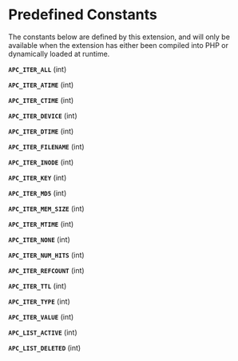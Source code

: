 Predefined Constants
====================

The constants below are defined by this extension, and will only be
available when the extension has either been compiled into PHP or
dynamically loaded at runtime.

**`APC_ITER_ALL`** (<span class="type">int</span>)  
<span class="simpara"> </span>

**`APC_ITER_ATIME`** (<span class="type">int</span>)  
<span class="simpara"> </span>

**`APC_ITER_CTIME`** (<span class="type">int</span>)  
<span class="simpara"> </span>

**`APC_ITER_DEVICE`** (<span class="type">int</span>)  
<span class="simpara"> </span>

**`APC_ITER_DTIME`** (<span class="type">int</span>)  
<span class="simpara"> </span>

**`APC_ITER_FILENAME`** (<span class="type">int</span>)  
<span class="simpara"> </span>

**`APC_ITER_INODE`** (<span class="type">int</span>)  
<span class="simpara"> </span>

**`APC_ITER_KEY`** (<span class="type">int</span>)  
<span class="simpara"> </span>

**`APC_ITER_MD5`** (<span class="type">int</span>)  
<span class="simpara"> </span>

**`APC_ITER_MEM_SIZE`** (<span class="type">int</span>)  
<span class="simpara"> </span>

**`APC_ITER_MTIME`** (<span class="type">int</span>)  
<span class="simpara"> </span>

**`APC_ITER_NONE`** (<span class="type">int</span>)  
<span class="simpara"> </span>

**`APC_ITER_NUM_HITS`** (<span class="type">int</span>)  
<span class="simpara"> </span>

**`APC_ITER_REFCOUNT`** (<span class="type">int</span>)  
<span class="simpara"> </span>

**`APC_ITER_TTL`** (<span class="type">int</span>)  
<span class="simpara"> </span>

**`APC_ITER_TYPE`** (<span class="type">int</span>)  
<span class="simpara"> </span>

**`APC_ITER_VALUE`** (<span class="type">int</span>)  
<span class="simpara"> </span>

**`APC_LIST_ACTIVE`** (<span class="type">int</span>)  
<span class="simpara"> </span>

**`APC_LIST_DELETED`** (<span class="type">int</span>)  
<span class="simpara"> </span>
